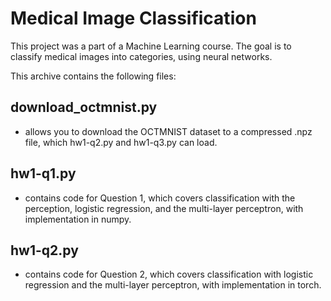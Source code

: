 # Medical Image Classification

This project was a part of a Machine Learning course. The goal is to classify medical images into categories, using neural networks.

This archive contains the following files:

## download_octmnist.py
- allows you to download the OCTMNIST dataset to a compressed .npz file, which hw1-q2.py and hw1-q3.py can load.

## hw1-q1.py
- contains code for Question 1, which covers classification with the perception, logistic regression, and the multi-layer perceptron, with implementation in numpy.

## hw1-q2.py
- contains code for Question 2, which covers classification with logistic regression and the multi-layer perceptron, with implementation in torch.
